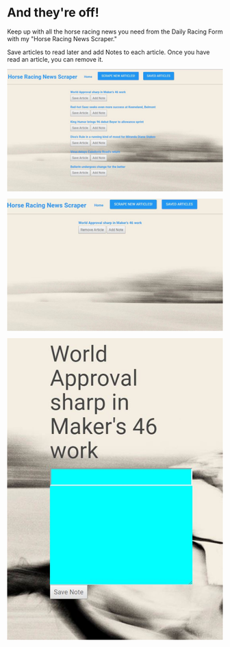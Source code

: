 <h1>And they're off!</h1>

Keep up with all the horse racing news you need from the Daily Racing Form with my "Horse Racing News Scraper." 

Save articles to read later and add Notes to each article. Once you have read an article, you can remove it.

![alt text](horse1.JPG)

![alt text](horse2.JPG)

![alt text](horse3.JPG)
